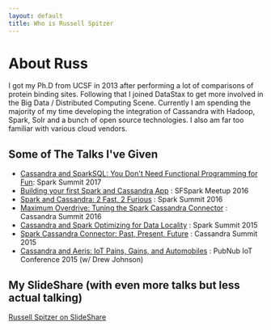 ```yaml
---
layout: default
title: Who is Russell Spitzer
---
```


# About Russ

I got my Ph.D from UCSF in 2013 after performing a lot of
comparisons of protein binding sites. Following that I joined DataStax
to get more involved in the Big Data / Distributed Computing Scene. Currently
I am spending the majority of my time developing the integration of Cassandra with
Hadoop, Spark, Solr and a bunch of open source technologies. I also am far too
familiar with various cloud vendors.

## Some of The Talks I've Given
* [Cassandra and SparkSQL: You Don't Need Functional Programming for Fun](https://www.youtube.com/watch?v=_qo-0cqRSjU): Spark Summit 2017
* [Building your first Spark and Cassandra App](https://www.youtube.com/watch?v=g4RmAS9pZ2Q) : SFSpark Meetup 2016
* [Spark and Cassandra: 2 Fast, 2 Furious](https://www.youtube.com/watch?v=a84-UOGZiEg) : Spark Summit 2016
* [Maximum Overdrive: Tuning the Spark Cassandra Connector](https://www.youtube.com/watch?v=cKIHRD6kUOc) : Cassandra Summit 2016
* [Cassandra and Spark Optimizing for Data Locality](https://www.youtube.com/watch?v=ikCzILOpYvA) : Spark Summit 2015
* [Spark Cassandra Connector: Past, Present, Future](https://www.slideshare.net/RussellSpitzer/spark-cassandra-connector-past-present-and-future) : Cassandra Summit 2015
* [Cassandra and Aeris: IoT Pains, Gains, and Automobiles](https://vimeo.com/129910857) : PubNub IoT Conference 2015 (w/ Drew Johnson)

## My SlideShare (with even more talks but less actual talking)

[Russell Spitzer on SlideShare](https://www.slideshare.net/RussellSpitzer)
